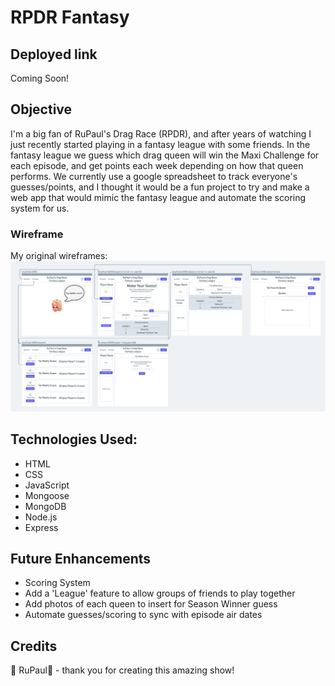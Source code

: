 # RPDR Fantasy

## Deployed link
Coming Soon!

## Objective
I'm a big fan of RuPaul's Drag Race (RPDR), and after years of watching I just recently started playing in a fantasy league with some friends. In the fantasy league we guess which drag queen will win the Maxi Challenge for each episode, and get points each week depending on how that queen performs. We currently use a google spreadsheet to track everyone's guesses/points, and I thought it would be a fun project to try and make a web app that would mimic the fantasy league and automate the scoring system for us.

### Wireframe

My original wireframes:
![Wireframe detailing original layout plans for game](public/images/rpdr-fantasy/wireframes.png)


## Technologies Used:
- HTML
- CSS
- JavaScript
- Mongoose
- MongoDB
- Node.js
- Express

## Future Enhancements
- Scoring System
- Add a 'League' feature to allow groups of friends to play together
- Add photos of each queen to insert for Season Winner guess
- Automate guesses/scoring to sync with episode air dates

## Credits
 🙌 RuPaul🙌  - thank you for creating this amazing show! 
